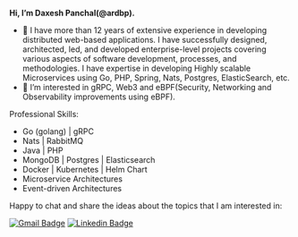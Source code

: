
**Hi, I’m Daxesh Panchal(@ardbp).**


- 👋 I have more than 12 years of extensive experience in developing distributed web-based applications. I have successfully designed, architected, led, and developed enterprise-level projects covering various aspects of software development, processes, and methodologies. I have expertise in developing Highly scalable Microservices using Go, PHP, Spring, Nats, Postgres, ElasticSearch, etc.
- 👀 I’m interested in gRPC, Web3 and eBPF(Security, Networking and Observability improvements using eBPF).

Professional Skills:

- Go (golang) | gRPC
- Nats | RabbitMQ 
- Java | PHP 
- MongoDB | Postgres | Elasticsearch 
- Docker | Kubernetes | Helm Chart
- Microservice Architectures  
- Event-driven Architectures 
    
<!---
ardbp/ardbp is a ✨ special ✨ repository because its `README.md` (this file) appears on your GitHub profile.
You can click the Preview link to take a look at your changes.
--->
Happy to chat and share the ideas about the topics that I am interested in:

[![Gmail Badge](https://img.shields.io/badge/panchaldaxesh@gmail.com-c14438?style=flat&logo=Gmail&logoColor=white&link=mailto:panchaldaxesh@gmail.com)](mailto:panchaldaxesh@gmail.com)
[![Linkedin Badge](https://img.shields.io/badge/-DaxeshPanchal-blue?style=flat-square&logo=Linkedin&logoColor=white&link=https://www.linkedin.com/in/daxesh-panchal/)](https://www.linkedin.com/in/daxesh-panchal/)
